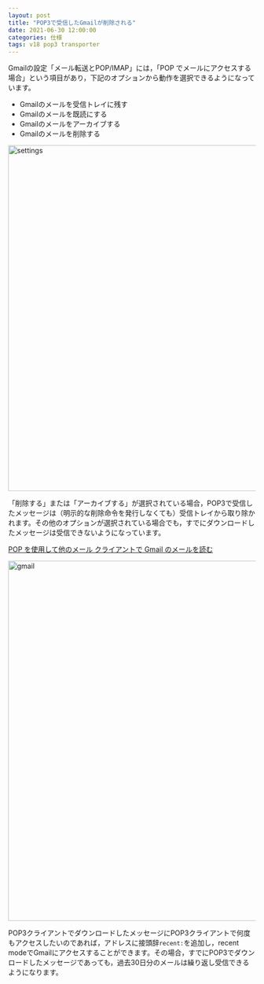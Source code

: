```yaml
---
layout: post
title: "POP3で受信したGmailが削除される"
date: 2021-06-30 12:00:00
categories: 仕様
tags: v18 pop3 transporter
---
```


Gmailの設定「メール転送とPOP/IMAP」には，「POP でメールにアクセスする場合」という項目があり，下記のオプションから動作を選択できるようになっています。

* Gmailのメールを受信トレイに残す
* Gmailのメールを既読にする
* Gmailのメールをアーカイブする
* Gmailのメールを削除する

<img width="704" alt="settings" src="https://user-images.githubusercontent.com/10509075/123883595-5468d900-d984-11eb-9e53-15cd2113bf99.png">

「削除する」または「アーカイブする」が選択されている場合，POP3で受信したメッセージは（明示的な削除命令を発行しなくても）受信トレイから取り除かれます。その他のオプションが選択されている場合でも，すでにダウンロードしたメッセージは受信できないようになっています。

<i class="fa fa-external-link" aria-hidden="true"></i> [POP を使用して他のメール クライアントで Gmail のメールを読む](https://support.google.com/mail/answer/7104828?hl=ja&visit_id=637606088860066320-1319188599&rd=3#zippy=%2C%E3%83%A1%E3%83%BC%E3%83%AB%E3%81%8C-gmail-%E3%81%8B%E3%82%89%E5%89%8A%E9%99%A4%E3%81%95%E3%82%8C%E3%82%8B%E5%A0%B4%E5%90%88)

<img width="733" alt="gmail" src="https://user-images.githubusercontent.com/10509075/123883619-60ed3180-d984-11eb-8721-a38502e2744d.png">

POP3クライアントでダウンロードしたメッセージにPOP3クライアントで何度もアクセスしたいのであれば，アドレスに接頭辞`recent:`を追加し，recent modeでGmailにアクセスすることができます。その場合，すでにPOP3でダウンロードしたメッセージであっても，過去30日分のメールは繰り返し受信できるようになります。

